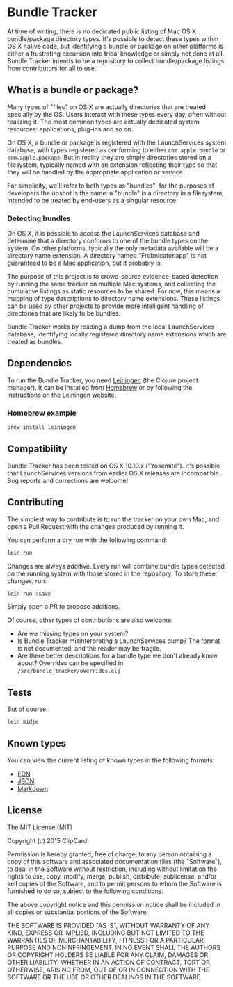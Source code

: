 # Bundle Tracker #

At time of writing, there is no dedicated public listing of Mac OS X bundle/package directory types. It's possible to detect these types within OS X native code, but identifying a bundle or package on other platforms is either a frustrating excursion into tribal knowledge or simply not done at all. Bundle Tracker intends to be a repository to collect bundle/package listings from contributors for all to use.

## What is a bundle or package? ##

Many types of "files" on OS X are actually directories that are treated specially by the OS. Users interact with these types every day, often without realizing it. The most common types are actually dedicated system resources: applications, plug-ins and so on.

On OS X, a bundle or package is registered with the LaunchServices system database, with types registered as conforming to either `com.apple.bundle` or `com.apple.package`. But in reality they are simply directories stored on a filesystem, typically named with an extension reflecting their type so that they will be handled by the appropriate application or service.

For simplicity, we'll refer to both types as "bundles"; for the purposes of developers the upshot is the same: a "bundle" is a directory in a filesystem, intended to be treated by end-users as a singular resource.

### Detecting bundles ###

On OS X, it is possible to access the LaunchServices database and determine that a directory conforms to one of the bundle types on the system. On other platforms, typically the only metadata available will be a directory name extension. A directory named "Frobnicator.app" is not guaranteed to be a Mac application, but it probably is.

The purpose of this project is to crowd-source evidence-based detection by running the same tracker on multiple Mac systems, and collecting the cumulative listings as static resources to be shared. For now, this means a mapping of type descriptions to directory name extensions. These listings can be used by other projects to provide more intelligent handling of directories that are likely to be bundles.

Bundle Tracker works by reading a dump from the local LaunchServices database, identifying locally registered directory name extensions which are treated as bundles.

## Dependencies ##

To run the Bundle Tracker, you need [Leiningen](http://leiningen.org/) (the Clojure project manager). It can be installed from [Homebrew](http://brew.sh/) or by following the instructions on the Leiningen website.

### Homebrew example ###

```bash
brew install leiningen
```

## Compatibility ##

Bundle Tracker has been tested on OS X 10.10.x ("Yosemite"). It's possible that LaunchServices versions from earlier OS X releases are incompatible. Bug reports and corrections are welcome!

## Contributing ##

The simplest way to contribute is to run the tracker on your own Mac, and open a Pull Request with the changes produced by running it.

You can perform a dry run with the following command:

```bash
lein run
```

Changes are always additive. Every run will combine bundle types detected on the running system with those stored in the repository. To store these changes, run:

```bash
lein run :save
```

Simply open a PR to propose additions.

Of course, other types of contributions are also welcome:

- Are we missing types on your system?
- Is Bundle Tracker misinterpreting a LaunchServices dump? The format is not documented, and the reader may be fragile.
- Are there better descriptions for a bundle type we don't already know about? Overrides can be specified in `/src/bundle_tracker/overrides.clj`

## Tests ##

But of course.

```bash
lein midje
```

## Known types ##

You can view the current listing of known types in the following formats:

- [EDN](resources/known_types.edn)
- [JSON](resources/known_types.json)
- [Markdown](resources/KNOWN_TYPES.md)

## License ##

The MIT License (MIT)

Copyright (c) 2015 ClipCard

Permission is hereby granted, free of charge, to any person obtaining a copy
of this software and associated documentation files (the "Software"), to deal
in the Software without restriction, including without limitation the rights
to use, copy, modify, merge, publish, distribute, sublicense, and/or sell
copies of the Software, and to permit persons to whom the Software is
furnished to do so, subject to the following conditions:

The above copyright notice and this permission notice shall be included in
all copies or substantial portions of the Software.

THE SOFTWARE IS PROVIDED "AS IS", WITHOUT WARRANTY OF ANY KIND, EXPRESS OR
IMPLIED, INCLUDING BUT NOT LIMITED TO THE WARRANTIES OF MERCHANTABILITY,
FITNESS FOR A PARTICULAR PURPOSE AND NONINFRINGEMENT. IN NO EVENT SHALL THE
AUTHORS OR COPYRIGHT HOLDERS BE LIABLE FOR ANY CLAIM, DAMAGES OR OTHER
LIABILITY, WHETHER IN AN ACTION OF CONTRACT, TORT OR OTHERWISE, ARISING FROM,
OUT OF OR IN CONNECTION WITH THE SOFTWARE OR THE USE OR OTHER DEALINGS IN
THE SOFTWARE.
